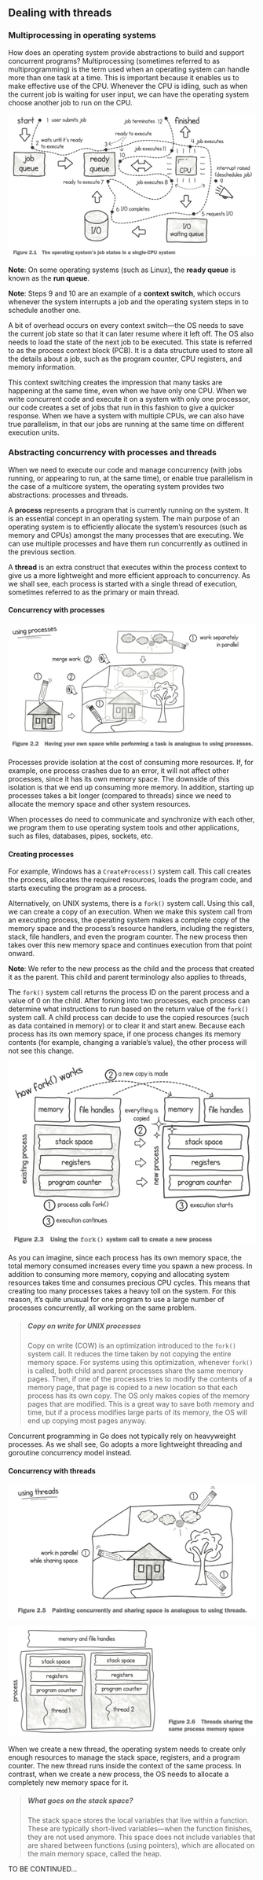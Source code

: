 ## Dealing with threads

### Multiprocessing in operating systems

How does an operating system provide abstractions to build and support concurrent programs? Multiprocessing (sometimes referred to as multiprogramming) is the term used when an operating system can handle more than one task at a time. This is important because it enables us to make effective use of the CPU. Whenever the CPU is idling, such as when the current job is waiting for user input, we can have the operating system choose another job to run on the CPU.

![image-20241204215532742](./images/image-20241204215532742.png)

**Note**: On some operating systems (such as Linux), the **ready queue** is known as the **run queue**.

**Note**: Steps 9 and 10 are an example of a **context switch**, which occurs whenever the system interrupts a job and the operating system steps in to schedule another one.

A bit of overhead occurs on every context switch—the OS needs to save the current job state so that it can later resume where it left off. The OS also needs to load the state of the next job to be executed. This state is referred to as the process context block (PCB). It is a data structure used to store all the details about a job, such as the program counter, CPU registers, and memory information.

This context switching creates the impression that many tasks are happening at the same time, even when we have only one CPU. When we write concurrent code and execute it on a system with only one processor, our code creates a set of jobs that run in this fashion to give a quicker response. When we have a system with multiple CPUs, we can also have true parallelism, in that our jobs are running at the same time on different execution units.

### Abstracting concurrency with processes and threads

When we need to execute our code and manage concurrency (with jobs running, or appearing to run, at the same time), or enable true parallelism in the case of a multicore system, the operating system provides two abstractions: processes and threads.

A **process** represents a program that is currently running on the system. It is an essential concept in an operating system. The main purpose of an operating system is to efficiently allocate the system’s resources (such as memory and CPUs) amongst the many processes that are executing. We can use multiple processes and have them run concurrently as outlined in the previous section.

A **thread** is an extra construct that executes within the process context to give us a more lightweight and more efficient approach to concurrency. As we shall see, each process is started with a single thread of execution, sometimes referred to as the primary or main thread.

#### Concurrency with processes

![image-20241204220639422](./images/image-20241204220639422.png)

Processes provide isolation at the cost of consuming more resources. If, for example, one process crashes due to an error, it will not affect other processes, since it has its own memory space. The downside of this isolation is that we end up consuming more memory. In addition, starting up processes takes a bit longer (compared to threads) since we need to allocate the memory space and other system resources.

When processes do need to communicate and synchronize with each other, we program them to use operating system tools and other applications, such as files, databases, pipes, sockets, etc.

#### Creating processes

For example, Windows has a `CreateProcess()` system call. This call creates the process, allocates the required resources, loads the program code, and starts executing the program as a process.

Alternatively, on UNIX systems, there is a `fork()` system call. Using this call, we can create a copy of an execution. When we make this system call from an executing process, the operating system makes a complete copy of the memory space and the process’s resource handlers, including the registers, stack, file handlers, and even the program counter. The new process then takes over this new memory space and continues execution from that point onward.

**Note**: We refer to the new process as the child and the process that created it as the parent. This child and parent terminology also applies to threads,

The `fork()` system call returns the process ID on the parent process and a value of 0 on the child. After forking into two processes, each process can determine what instructions to run based on the return value of the `fork()` system call. A child process can decide to use the copied resources (such as data contained in memory) or to clear it and start anew. Because each process has its own memory space, if one process changes its memory contents (for example, changing a variable’s value), the other process will not see this change.

![image-20241204221027085](./images/image-20241204221027085.png)

As you can imagine, since each process has its own memory space, the total memory consumed increases every time you spawn a new process. In addition to consuming more memory, copying and allocating system resources takes time and consumes precious CPU cycles. This means that creating too many processes takes a heavy toll on the system. For this reason, it’s quite unusual for one program to use a large number of processes concurrently, all working on the same problem.

> ##### Copy on write for UNIX processes
>
> Copy on write (COW) is an optimization introduced to the `fork()` system call. It reduces the time taken by not copying the entire memory space. For systems using this optimization, whenever `fork()` is called, both child and parent processes share the same memory pages. Then, if one of the processes tries to modify the contents of a memory page, that page is copied to a new location so that each process has its own copy. The OS only makes copies of the memory pages that are modified. This is a great way to save both memory and time, but if a process modifies large parts of its memory, the OS will end up copying most pages anyway.

Concurrent programming in Go does not typically rely on heavyweight processes. As we shall see, Go adopts a more lightweight threading and goroutine concurrency model instead.

#### Concurrency with threads

![image-20241204221634198](./images/image-20241204221634198.png)

![image-20241204221747038](./images/image-20241204221747038.png)

When we create a new thread, the operating system needs to create only enough resources to manage the stack space, registers, and a program counter. The new thread runs inside the context of the same process. In contrast, when we create a new process, the OS needs to allocate a completely new memory space for it.

> ##### What goes on the stack space?
>
> The stack space stores the local variables that live within a function. These are typically short-lived variables—when the function finishes, they are not used anymore. This space does not include variables that are shared between functions (using pointers), which are allocated on the main memory space, called the heap.

TO BE CONTINUED...